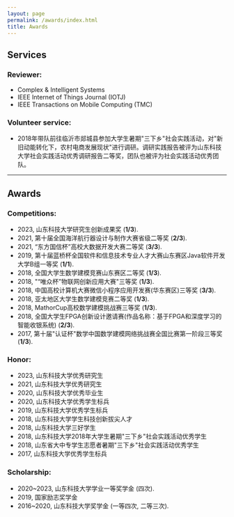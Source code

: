 ```yaml
---
layout: page
permalink: /awards/index.html
title: Awards
---
```


## Services
### Reviewer:
- Complex & Intelligent Systems
- IEEE Internet of Things Journal (IOTJ)
- IEEE Transactions on Mobile Computing (TMC)

### Volunteer service:
- 2018年带队前往临沂市郯城县参加大学生暑期"三下乡"社会实践活动，对"新旧动能转化下，农村电商发展现状"进行调研。调研实践报告被评为山东科技大学社会实践活动优秀调研报告二等奖，团队也被评为社会实践活动优秀团队。
  
---

## Awards
### Competitions:
- 2023, 山东科技大学研究生创新成果奖 (**1/3**).
- 2021, 第十届全国海洋航行器设计与制作大赛省级二等奖 (**2/3**).
- 2021, “东方国信杯”高校大数据开发大赛二等奖 (**3/3**).
- 2019, 第十届蓝桥杯全国软件和信息技术专业人才大赛山东赛区Java软件开发大学B组一等奖 (**1/1**).
- 2018, 全国大学生数学建模竞赛山东赛区二等奖 (**1/3**).
- 2018, "“唯众杯”物联网创新应用大赛"三等奖 (**1/3**).
- 2018, 中国高校计算机大赛微信小程序应用开发赛(华东赛区)三等奖 (**3/3**).
- 2018, 亚太地区大学生数学建模竞赛二等奖 (**1/3**).
- 2018, MathorCup高校数学建模挑战赛三等奖 (**1/3**).
- 2018, 全国大学生FPGA创新设计邀请赛(作品名称：基于FPGA和深度学习的智能收银系统) (**2/3**).
- 2017, 第十届"认证杯"数学中国数学建模网络挑战赛全国比赛第一阶段三等奖 (**1/3**).

### Honor:
- 2023, 山东科技大学优秀研究生
- 2021, 山东科技大学优秀研究生
- 2020, 山东科技大学优秀毕业生
- 2020, 山东科技大学优秀学生标兵
- 2019, 山东科技大学优秀学生标兵
- 2018, 山东科技大学学生科技创新拔尖人才
- 2018, 山东科技大学三好学生
- 2018, 山东科技大学2018年大学生暑期"三下乡"社会实践活动优秀学生
- 2018, 山东省大中专学生志愿者暑期"三下乡"社会实践活动优秀学生
- 2017, 山东科技大学优秀学生标兵

### Scholarship:
- 2020~2023, 山东科技大学学业一等奖学金 (四次).
- 2019, 国家励志奖学金
- 2016~2020, 山东科技大学奖学金 (一等四次, 二等三次).

